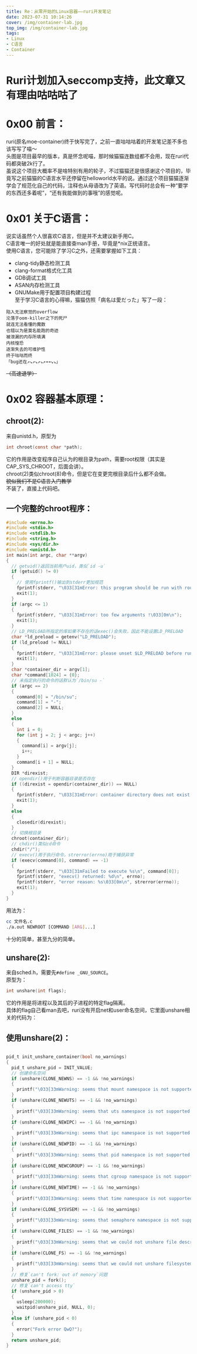 ```yaml
---
title: Re：从零开始的Linux容器——ruri开发笔记
date: 2023-07-31 10:14:26
cover: /img/container-lab.jpg
top_img: /img/container-lab.jpg
tags:
- Linux
- C语言
- Container
---
```

# Ruri计划加入seccomp支持，此文章又有理由咕咕咕了
# 0x00 前言：
ruri(原名moe-container)终于快写完了，之前一直咕咕咕着的开发笔记差不多也该写写了喵～        
头图是项目最早的版本，真是怀念呢喵，那时候猫猫连数组都不会用，现在ruri代码都突破2k行了。      
虽说这个项目大概率不是啥特别有用的轮子，不过猫猫还是很感谢这个项目的，毕竟写之前猫猫的C语言水平还停留在helloworld水平的说。通过这个项目猫猫逐渐学会了规范化自己的代码，注释也从母语改为了英语。写代码时总会有一种“要学的东西还多着呢”，“还有我能做到的事哦”的感觉呢。     
# 0x01 关于C语言：
说实话虽然个人很喜欢C语言，但是并不太建议新手用C。      
C语言唯一的好处就是能直接查man手册，毕竟是*nix正统语言。      
使用C语言，您可能除了学习C之外，还需要掌握如下工具：
- clang-tidy静态检测工具
- clang-format格式化工具
- GDB调试工具
- ASAN内存检测工具 
- GNUMake用于配置项目构建过程      
至于学习C语言的心得嘛，猫猫仿照「病名は愛だった」写了一段：      
```
陷入无法察觉的overflow
沦落于oom-killer之下的死尸
就连无法看懂的魔数
也错以为是莫名能跑的奇迹
被泄漏的内存所填满
内核惶恐
逐渐失去的可维护性
终于咕咕而终
「bug还在↗↘↗↘↗↘↗➔➔↘↘」       
```
~~（高速退学）~~
# 0x02 容器基本原理：
## chroot(2):
来自unistd.h，原型为
```C
int chroot(const char *path);
```
它的作用是改变程序自己认为的根目录为path，需要root权限（其实是CAP_SYS_CHROOT，后面会讲）。       
chroot(2)类似chroot(8)命令，但是它在变更完根目录后什么都不会做。      
~~貌似我们不是C语言入门教学~~      
不装了，直接上代码吧。      
## 一个完整的chroot程序：
```C
#include <errno.h>
#include <stdio.h>
#include <stdlib.h>
#include <string.h>
#include <sys/dir.h>
#include <unistd.h>
int main(int argc, char **argv)
{
  // getuid()返回当前用户uid，类似`id -u`
  if (getuid() != 0)
  {
    // 使用fprintf()输出到stderr更加规范
    fprintf(stderr, "\033[31mError: this program should be run with root privileges !\033[0m\n");
    exit(1);
  }
  if (argc <= 1)
  {
    fprintf(stderr, "\033[31mError: too few arguments !\033[0m\n");
    exit(1);
  }
  // LD_PRELOAD所指定的库如果不存在的话exec()会失败，因此不能设置LD_PRELOAD
  char *ld_preload = getenv("LD_PRELOAD");
  if (ld_preload != NULL)
  {
    fprintf(stderr, "\033[31mError: please unset $LD_PRELOAD before running this program or use su -c `COMMAND` to run.\033[0m\n");
    exit(1);
  }
  char *container_dir = argv[1];
  char *command[1024] = {0};
  // 未指定执行的命令的话默认为`/bin/su -`
  if (argc == 2)
  {
    command[0] = "/bin/su";
    command[1] = "-";
    command[2] = NULL;
  }
  else
  {
    int i = 0;
    for (int j = 2; j < argc; j++)
    {
      command[i] = argv[j];
      i++;
    }
    command[i + 1] = NULL;
  }
  DIR *direxist;
  // opendir()用于判断容器目录是否存在
  if ((direxist = opendir(container_dir)) == NULL)
  {
    fprintf(stderr, "\033[31mError: container directory does not exist !\033[0m\n");
    exit(1);
  }
  else
  {
    closedir(direxist);
  }
  // 切换根目录
  chroot(container_dir);
  // chdir()类似cd命令
  chdir("/");
  // execv()用于执行命令，strerror(errno)用于捕获异常
  if (execv(command[0], command) == -1)
  {
    fprintf(stderr, "\033[31mFailed to execute %s\n", command[0]);
    fprintf(stderr, "execv() returned: %d\n", errno);
    fprintf(stderr, "error reason: %s\033[0m\n", strerror(errno));
    exit(1);
  }
}
```
用法为：
```sh
cc 文件名.c
./a.out NEWROOT [COMMAND [ARG]...]
```
十分的简单，甚至九分的简单。
## unshare(2):
来自sched.h，需要先`#define _GNU_SOURCE`。      
原型为：
```C
int unshare(int flags);
```
它的作用是将进程以及其后的子进程的特定flag隔离。      
具体的flag自己看man去吧，ruri没有开启net和user命名空间，它里面unshare相关的代码为：      
## 使用unshare(2)：
```C

pid_t init_unshare_container(bool no_warnings)
{
  pid_t unshare_pid = INIT_VALUE;
  // 创建命名空间
  if (unshare(CLONE_NEWNS) == -1 && !no_warnings)
  {
    printf("\033[33mWarning: seems that mount namespace is not supported on this device QwQ\033[0m\n");
  }
  if (unshare(CLONE_NEWUTS) == -1 && !no_warnings)
  {
    printf("\033[33mWarning: seems that uts namespace is not supported on this device QwQ\033[0m\n");
  }
  if (unshare(CLONE_NEWIPC) == -1 && !no_warnings)
  {
    printf("\033[33mWarning: seems that ipc namespace is not supported on this device QwQ\033[0m\n");
  }
  if (unshare(CLONE_NEWPID) == -1 && !no_warnings)
  {
    printf("\033[33mWarning: seems that pid namespace is not supported on this device QwQ\033[0m\n");
  }
  if (unshare(CLONE_NEWCGROUP) == -1 && !no_warnings)
  {
    printf("\033[33mWarning: seems that cgroup namespace is not supported on this device QwQ\033[0m\n");
  }
  if (unshare(CLONE_NEWTIME) == -1 && !no_warnings)
  {
    printf("\033[33mWarning: seems that time namespace is not supported on this device QwQ\033[0m\n");
  }
  if (unshare(CLONE_SYSVSEM) == -1 && !no_warnings)
  {
    printf("\033[33mWarning: seems that semaphore namespace is not supported on this device QwQ\033[0m\n");
  }
  if (unshare(CLONE_FILES) == -1 && !no_warnings)
  {
    printf("\033[33mWarning: seems that we could not unshare file descriptors with child process QwQ\033[0m\n");
  }
  if (unshare(CLONE_FS) == -1 && !no_warnings)
  {
    printf("\033[33mWarning: seems that we could not unshare filesystem information with child process QwQ\033[0m\n");
  }
  // 修复`can't fork: out of memory`问题
  unshare_pid = fork();
  // 修复`can't access tty`
  if (unshare_pid > 0)
  {
    usleep(200000);
    waitpid(unshare_pid, NULL, 0);
  }
  else if (unshare_pid < 0)
  {
    error("Fork error QwQ?");
  }
  return unshare_pid;
}
```